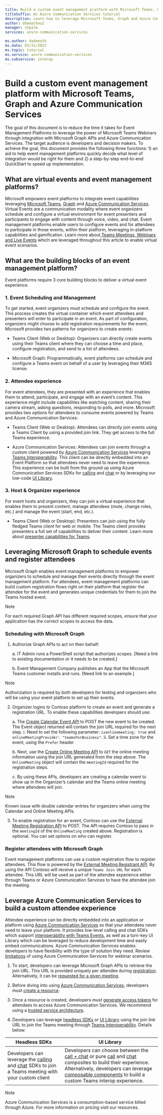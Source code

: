 ```yaml
---
title: Build a custom event management platform with Microsoft Teams, Graph and Azure Communication Services
titleSuffix: An Azure Communication Services tutorial
description: Learn how to leverage Microsoft Teams, Graph and Azure Communication Services to build a custom event management platform.
author: ddematheu2
manager: chpalm
services: azure-communication-services

ms.author: dademath
ms.date: 03/31/2022
ms.topic: tutorial
ms.service: azure-communication-services
ms.subservice: interop
---
```


# Build a custom event management platform with Microsoft Teams, Graph and Azure Communication Services

The goal of this document is to reduce the time it takes for Event Management Platforms to leverage the power of Microsoft Teams Webinars through integration with Microsoft Graph APIs and Azure Communication Services. The target audience is developers and decision makers. To achieve the goal, this document provides the following three functions: 1) an aid to help event management platforms quickly decide what level of integration would be right for them and 2) a step-by-step end-to-end QuickStart to speed up implementation.

## What are virtual events and event management platforms?

Microsoft empowers event platforms to integrate event capabilities leveraging [Microsoft Teams](https://docs.microsoft.com/microsoftteams/quick-start-meetings-live-events), [Graph](https://docs.microsoft.com/graph/api/application-post-onlinemeetings?view=graph-rest-beta&tabs=http) and [Azure Communication Services](https://docs.microsoft.com/azure/communication-services/overview). Virtual Events are a communication modality where event organizers schedule and configure a virtual environment for event presenters and participants to engage with content through voice, video, and chat. Event management platforms enable users to configure events and for attendees to participate in those events, within their platform, leveraging in-platform capabilities and gamification. Learn more about[ Teams Meetings, Webinars and Live Events](https://docs.microsoft.com/microsoftteams/quick-start-meetings-live-events) which are leveraged throughout this article to enable virtual event scenarios. 

## What are the building blocks of an event management platform?

Event platforms require 3 core building blocks to deliver a virtual event experience. 

### 1. Event Scheduling and Management

To get started, event organizers must schedule and configure the event. This process creates the virtual container which event attendees and presenters will enter to participate in an event. As part of configuration, organizers might choose to add registration requirements for the event. Microsoft provides two patterns for organizers to create events:

- Teams Client (Web or Desktop): Organizers can directly create events using their Teams client where they can choose a time and place, configure registration, and send to a list of attendees.

- Microsoft Graph: Programmatically, event platforms can schedule and configure a Teams event on behalf of a user by leveraging their M365 license. 

### 2. Attendee experience

For event attendees, they are presented with an experience that enables them to attend, participate, and engage with an event’s content. This experience might include capabilities like watching content, sharing their camera stream, asking questions, responding to polls, and more. Microsoft provides two options for attendees to consume events powered by Teams and Azure Communication Services:

- Teams Client (Web or Desktop): Attendees can directly join events using a Teams Client by using a provided join link. They get access to the full Teams experience.
  
- Azure Communication Services: Attendees can join events through a custom client powered by [Azure Communication Services](https://docs.microsoft.com/azure/communication-services/overview) leveraging [Teams Interoperability](https://docs.microsoft.com/azure/communication-services/concepts/join-teams-meeting). This client can be directly embedded into an Event Platform so that attendees never need to leave the experience. This experience can be built from the ground up using Azure Communication Services SDKs for [calling](https://docs.microsoft.com/azure/communication-services/quickstarts/voice-video-calling/get-started-teams-interop?pivots=platform-web) and [chat](https://docs.microsoft.com/azure/communication-services/quickstarts/chat/meeting-interop?pivots=platform-web) or by leveraging our low-code [UI Library](https://docs.microsoft.com/azure/communication-services/quickstarts/ui-library/get-started-composites?tabs=kotlin&pivots=platform-web).

### 3. Host & Organizer experience

For event hosts and organizers, they can join a virtual experience that enables them to present content, manage attendees (mute, change roles, etc.) and manage the event (start, end, etc.).

- Teams Client (Web or Desktop): Presenters can join using the fully fledged Teams client for web or mobile. The Teams client provides presenters a full set of capabilities to deliver their content. Learn more about [presenter capabilities for Teams](https://support.microsoft.com/office/present-in-a-live-event-in-teams-d58fc9db-ff5b-4633-afb3-b4b2ddef6c0a). 

## Leveraging Microsoft Graph to schedule events and register attendees

Microsoft Graph enables event management platforms to empower organizers to schedule and manage their events directly through the event management platform. For attendees, event management platforms can build custom registration flows right on their platform that register the attendee for the event and generates unique credentials for them to join the Teams hosted event.

>[!NOTE]
>For each required Graph API has different required scopes, ensure that your application has the correct scopes to access the data.

### Scheduling with Microsoft Graph

1.	Authorize Graph APIs to act on their behalf:

    a.	IT Admin runs a PowerShell script that authorizes scopes. [Need a link to existing documentation or it needs to be created.]

    b.	Event Management Company publishes an App that the Microsoft Teams customer installs and runs. [Need link to an example.]

>[!NOTE]
>Authorization is required by both developers for testing and organizers who will be using your event platform to set up their events.

2.	Organizer logins to Contoso platform to create an event and generate a registration URL. To enable these capabilities developers should use:

    a.	The [Create Calendar Event API](https://docs.microsoft.com/graph/api/user-post-events?view=graph-rest-1.0&tabs=http) to POST the new event to be created. The Event object returned will contain the join URL required for the next step.
        i.	Need to set the following parameter: `isonlinemeeting: true` and `onlineMeetingProvider: "teamsForBusiness"`.
        ii.	Set a time zone for the event, using the `Prefer` header

    b.	Next, use the [Create Online Meeting API](https://docs.microsoft.com/graph/api/application-post-onlinemeetings?view=graph-rest-beta&tabs=http) to `GET` the online meeting information using the join URL generated from the step above. The `OnlineMeeting` object will contain the `meetingId` required for the registration steps.

    c.	By using these APIs, developers are creating a calendar event to show up in the Organizer’s calendar and the Teams online meeting where attendees will join.

>[!NOTE]
>Known issue with double calendar entries for organizers when using the Calendar and Online Meeting APIs.

3.	To enable registration for an event, Contoso can use the [External Meeting Registration API](https://docs.microsoft.com/graph/api/resources/externalmeetingregistration?view=graph-rest-beta) to POST. The API requires Contoso to pass in the `meetingId` of the `OnlineMeeting` created above. Registration is optional. You can set options on who can register.

### Register attendees with Microsoft Graph

Event management platforms can use a custom registration flow to register attendees. This flow is powered by the [External Meeting Registrant API](https://docs.microsoft.com/graph/api/externalmeetingregistrant-post?view=graph-rest-beta&tabs=http). By using the API Contoso will receive a unique `Teams Join URL` for each attendee.  This URL will be used as part of the attendee experience either through Teams or Azure Communication Services to have the attendee join the meeting.

## Leverage Azure Communication Services to build a custom attendee experience

Attendee experience can be directly embedded into an application or platform using [Azure Communication Services](https://docs.microsoft.com/azure/communication-services/overview) so that your attendees never need to leave your platform. It provides low-level calling and chat SDKs which support [interoperability with Teams Events](https://docs.microsoft.com/azure/communication-services/concepts/teams-interop), as well as a turn-key UI Library which can be leveraged to reduce development time and easily embed communications. Azure Communication Services enables developers to have flexibility with the type of solution they need. Review [limitations](https://docs.microsoft.com/azure/communication-services/concepts/join-teams-meeting#limitations-and-known-issues) of using Azure Communication Services for webinar scenarios.

1.	To start, developers can leverage Microsoft Graph APIs to retrieve the join URL. This URL is provided uniquely per attendee during [registration](https://docs.microsoft.com/graph/api/externalmeetingregistrant-post?view=graph-rest-beta&tabs=http). Alternatively, it can be [requested for a given meeting](https://docs.microsoft.com/graph/api/onlinemeeting-get?view=graph-rest-beta&tabs=http).

2.	Before diving into using [Azure Communication Services](https://docs.microsoft.com/azure/communication-services/overview), developers must [create a resource](https://docs.microsoft.com/azure/communication-services/quickstarts/create-communication-resource?tabs=windows&pivots=platform-azp).

3.	Once a resource is created, developers must [generate access tokens](https://docs.microsoft.com/azure/communication-services/quickstarts/access-tokens?pivots=programming-language-javascript) for attendees to access Azure Communication Services. We recommend using a [trusted service architecture](https://docs.microsoft.com/azure/communication-services/concepts/client-and-server-architecture).

4.	Developers can leverage [headless SDKs](https://docs.microsoft.com/azure/communication-services/concepts/teams-interop) or [UI Library](https://azure.github.io/communication-ui-library/) using the join link URL to join the Teams meeting through [Teams Interoperability](https://docs.microsoft.com/azure/communication-services/concepts/teams-interop). Details below:

|Headless SDKs                           | UI Library                            |
|----------------------------------------|---------------------------------------|
| Developers can leverage the [calling](https://docs.microsoft.com/azure/communication-services/quickstarts/voice-video-calling/get-started-teams-interop?pivots=platform-javascript) and [chat](https://docs.microsoft.com/azure/communication-services/quickstarts/chat/meeting-interop?pivots=platform-javascript) SDKs to join a Teams meeting with your custom client | Developers can choose between the [call + chat](https://azure.github.io/communication-ui-library/?path=/docs/composites-meeting-basicexample--basic-example) or pure [call](https://azure.github.io/communication-ui-library/?path=/docs/composites-call-basicexample--basic-example) and [chat](https://azure.github.io/communication-ui-library/?path=/docs/composites-chat-basicexample--basic-example) composites to build their experience. Alternatively, developers can leverage [composable components](https://azure.github.io/communication-ui-library/?path=/docs/quickstarts-uicomponents--page) to build a custom Teams interop experience.|


>[!NOTE]
>Azure Communication Services is a consumption-based service billed through Azure. For more information on pricing visit our resources.

